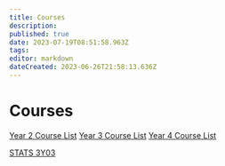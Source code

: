 ```yaml
---
title: Courses
description: 
published: true
date: 2023-07-19T08:51:58.963Z
tags: 
editor: markdown
dateCreated: 2023-06-26T21:58:13.636Z
---
```


# Courses

[Year 2 Course List](/courses/y2/courselist)
[Year 3 Course List](/courses/y3/courselist)
[Year 4 Course List](/courses/y4/courselist)

[STATS 3Y03](/courses/y2/fall/stats_3y03/lecture_notes/10_-_Geometric_Distribution)